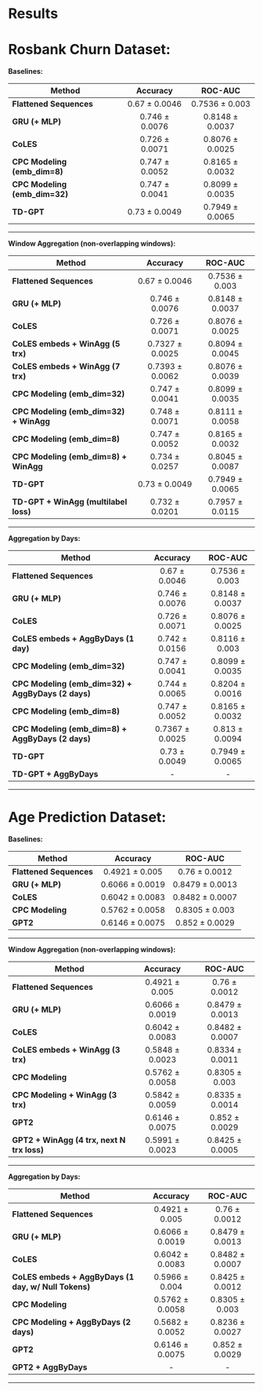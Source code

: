 # Results


# Rosbank Churn Dataset:

**Baselines:**

| Method|Accuracy|ROC-AUC|
| --- |:---:|:---:|
| **Flattened Sequences**       | 0.67 ± 0.0046         | 0.7536 ± 0.003  |
| **GRU (+ MLP)**               | 0.746 ± 0.0076        | 0.8148 ± 0.0037 |
| **CoLES**                     | 0.726 ± 0.0071        | 0.8076 ± 0.0025 |
| **CPC Modeling (emb_dim=8)**  | 0.747 ± 0.0052        | 0.8165 ± 0.0032 |
| **CPC Modeling (emb_dim=32)** | 0.747 ± 0.0041        | 0.8099 ± 0.0035 |
| **TD-GPT**                    | 0.73 ± 0.0049         | 0.7949 ± 0.0065 |

----

**Window Aggregation (non-overlapping windows):**

| Method|Accuracy|ROC-AUC|
| --- |:---:|:---:|
| **Flattened Sequences**               | 0.67 ± 0.0046         | 0.7536 ± 0.003  |
| **GRU (+ MLP)**                       | 0.746 ± 0.0076        | 0.8148 ± 0.0037 |
| **CoLES**                             | 0.726 ± 0.0071        | 0.8076 ± 0.0025 |
| **CoLES embeds + WinAgg (5 trx)**     | 0.7327 ± 0.0025       | 0.8094 ± 0.0045 |
| **CoLES embeds + WinAgg (7 trx)**     | 0.7393 ± 0.0062       | 0.8076 ± 0.0039 |
| **CPC Modeling (emb_dim=32)**         | 0.747 ± 0.0041        | 0.8099 ± 0.0035 |
| **CPC Modeling (emb_dim=32) + WinAgg**| 0.748 ± 0.0071        | 0.8111 ± 0.0058 |
| **CPC Modeling (emb_dim=8)**          | 0.747 ± 0.0052        | 0.8165 ± 0.0032 |
| **CPC Modeling (emb_dim=8) + WinAgg** | 0.734 ± 0.0257        | 0.8045 ± 0.0087 |
| **TD-GPT**                            | 0.73 ± 0.0049         | 0.7949 ± 0.0065 |
| **TD-GPT + WinAgg (multilabel loss)** | 0.732 ± 0.0201        | 0.7957 ± 0.0115 |

----

**Aggregation by Days:**

| Method|Accuracy|ROC-AUC|
| --- |:---:|:---:|
| **Flattened Sequences**                            | 0.67 ± 0.0046         | 0.7536 ± 0.003  |
| **GRU (+ MLP)**                                    | 0.746 ± 0.0076        | 0.8148 ± 0.0037 |
| **CoLES**                                          | 0.726 ± 0.0071        | 0.8076 ± 0.0025 |
| **CoLES embeds + AggByDays (1 day)**               | 0.742 ± 0.0156        | 0.8116 ± 0.003  |
| **CPC Modeling (emb_dim=32)**                      | 0.747 ± 0.0041        | 0.8099 ± 0.0035 |
| **CPC Modeling (emb_dim=32) + AggByDays (2 days)** | 0.744 ± 0.0065        | 0.8204 ± 0.0016 |
| **CPC Modeling (emb_dim=8)**                       | 0.747 ± 0.0052        | 0.8165 ± 0.0032 |
| **CPC Modeling (emb_dim=8) + AggByDays (2 days)**  | 0.7367 ± 0.0025       | 0.813 ± 0.0094  |
| **TD-GPT**                                         | 0.73 ± 0.0049         | 0.7949 ± 0.0065 |
| **TD-GPT + AggByDays**                             |   -                   | -               |

----

# Age Prediction Dataset:

**Baselines:**

| Method|Accuracy|ROC-AUC|
| --- |:---:|:---:|
| **Flattened Sequences** | 0.4921 ± 0.005    | 0.76 ± 0.0012     |
| **GRU (+ MLP)**         | 0.6066 ± 0.0019   | 0.8479 ±  0.0013  |
| **CoLES**               | 0.6042 ± 0.0083   | 0.8482 ± 0.0007   |
| **CPC Modeling**        | 0.5762 ± 0.0058   | 0.8305 ± 0.003    |
| **GPT2**                | 0.6146 ± 0.0075   | 0.852 ± 0.0029    |

----

**Window Aggregation (non-overlapping windows):**

| Method|Accuracy|ROC-AUC|
| --- |:---:|:---:|
| **Flattened Sequences**                   | 0.4921 ± 0.005        | 0.76 ± 0.0012   |
| **GRU (+ MLP)**                           | 0.6066 ± 0.0019       | 0.8479 ± 0.0013 |
| **CoLES**                                 | 0.6042 ± 0.0083       | 0.8482 ± 0.0007 |
| **CoLES embeds + WinAgg (3 trx)**         | 0.5848 ± 0.0023       | 0.8334 ± 0.0011 |
| **CPC Modeling**                          | 0.5762 ± 0.0058       | 0.8305 ± 0.003  |
| **CPC Modeling + WinAgg (3 trx)**         | 0.5842 ± 0.0059       | 0.8335 ± 0.0014 |
| **GPT2**                                  | 0.6146 ± 0.0075       | 0.852 ± 0.0029  |
| **GPT2 + WinAgg (4 trx, next N trx loss)**| 0.5991 ± 0.0023       | 0.8425 ± 0.0005 |

----

**Aggregation by Days:**

| Method|Accuracy|ROC-AUC|
| --- |:---:|:---:|
| **Flattened Sequences**                              | 0.4921 ± 0.005        | 0.76 ± 0.0012   |
| **GRU (+ MLP)**                                      | 0.6066 ± 0.0019       | 0.8479 ± 0.0013 |
| **CoLES**                                            | 0.6042 ± 0.0083       | 0.8482 ± 0.0007 |
| **CoLES embeds + AggByDays (1 day, w/ Null Tokens)** | 0.5966 ± 0.004        | 0.8425 ± 0.0012 |
| **CPC Modeling**                                     | 0.5762 ± 0.0058       | 0.8305 ± 0.003  |
| **CPC Modeling + AggByDays (2 days)**                | 0.5682 ± 0.0052       | 0.8236 ± 0.0027 |
| **GPT2**                                             | 0.6146 ± 0.0075       | 0.852 ± 0.0029  |
| **GPT2 + AggByDays**                                 | -                     | -               |

----